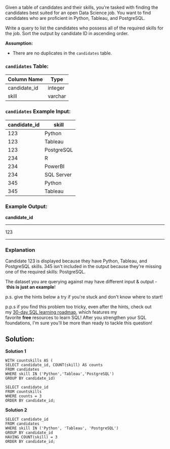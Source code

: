 Given a table of candidates and their skills, you're tasked with finding the candidates best suited for an open Data Science job. You want to find candidates who are proficient in Python, Tableau, and PostgreSQL.

Write a query to list the candidates who possess all of the required skills for the job. Sort the output by candidate ID in ascending order.

**Assumption:**

- There are no duplicates in the `candidates` table.

### **`candidates` Table:**

| Column Name | Type |
| --- | --- |
| candidate_id | integer |
| skill | varchar |

### **`candidates` Example Input:**

| candidate_id | skill |
| --- | --- |
| 123 | Python |
| 123 | Tableau |
| 123 | PostgreSQL |
| 234 | R |
| 234 | PowerBI |
| 234 | SQL Server |
| 345 | Python |
| 345 | Tableau |

### **Example Output:**

**candidate_id**

---

123

---

### **Explanation**

Candidate 123 is displayed because they have Python, Tableau, and PostgreSQL skills. 345 isn't included in the output because they're missing one of the required skills: PostgreSQL.

The dataset you are querying against may have different input & output - **this is just an example**!

p.s. give the hints below a try if you're stuck and don't know where to start!

p.p.s if you find this problem too tricky, even after the hints, check out my [30-day SQL learning roadmap](https://datalemur.com/blog/learn-sql-in-30-days-roadmap), which features my favorite **free** resources to learn SQL! After you strengthen your SQL foundations, I'm sure you'll be more than ready to tackle this question!

## Solution:

**Solution 1**

```
WITH countskills AS (
SELECT candidate_id, COUNT(skill) AS counts
FROM candidates
WHERE skill IN ('Python','Tableau','PostgreSQL')
GROUP BY candidate_id)

SELECT candidate_id
FROM countskills
WHERE counts = 3
ORDER BY candidate_id;
```

**Solution 2**

```
SELECT candidate_id
FROM candidates
WHERE skill IN ('Python', 'Tableau', 'PostgreSQL')
GROUP BY candidate_id
HAVING COUNT(skill) = 3
ORDER BY candidate_id;
```